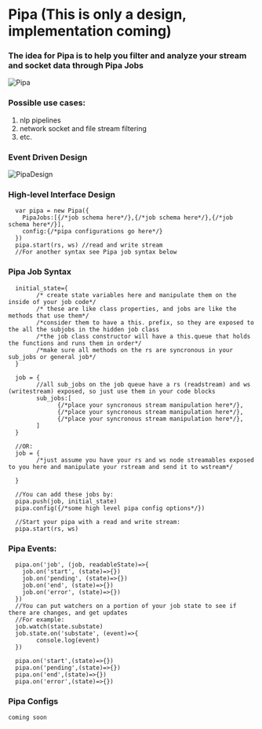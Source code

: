 # Pipa (This is only a design, implementation coming)

### The idea for Pipa is to help you filter and analyze your stream and socket data through Pipa Jobs

![Pipa](https://user-images.githubusercontent.com/107733608/176090657-2232998e-67d9-47bc-afdd-0328bfb43868.jpg)

### Possible use cases:
1. nlp pipelines
2. network socket and file stream filtering
3. etc.
### Event Driven Design
![PipaDesign](https://user-images.githubusercontent.com/107733608/176090627-ea11de3a-524f-4c9b-85c9-3948500495d6.jpg)


### High-level Interface Design
      var pipa = new Pipa({
        PipaJobs:[{/*job schema here*/},{/*job schema here*/},{/*job schema here*/}],
        config:{/*pipa configurations go here*/}
      })
      pipa.start(rs, ws) //read and write stream
      //For another syntax see Pipa job syntax below
      
### Pipa Job Syntax
      initial_state={
            /* create state variables here and manipulate them on the inside of your job code*/
            /* these are like class properties, and jobs are like the methods that use them*/
            /*consider them to have a this. prefix, so they are exposed to the all the subjobs in the hidden job class
            /*the job class constructor will have a this.queue that holds the functions and runs them in order*/
            /*make sure all methods on the rs are syncronous in your sub_jobs or general job*/
      }

      job = {
            //all sub_jobs on the job queue have a rs (readstream) and ws (writestream) exposed, so just use them in your code blocks
            sub_jobs:[
                  {/*place your syncronous stream manipulation here*/},
                  {/*place your syncronous stream manipulation here*/},
                  {/*place your syncronous stream manipulation here*/},
            ]
      }
      
      //OR:
      job = {
            /*just assume you have your rs and ws node streamables exposed to you here and manipulate your rstream and send it to wstream*/
      
      }
      
      //You can add these jobs by:
      pipa.push(job, initial_state)
      pipa.config({/*some high level pipa config options*/})
      
      //Start your pipa with a read and write stream:
      pipa.start(rs, ws)

### Pipa Events:
      pipa.on('job', (job, readableState)=>{
        job.on('start', (state)=>{})
        job.on('pending', (state)=>{})
        job.on('end', (state)=>{})
        job.on('error', (state)=>{})
      })
      //You can put watchers on a portion of your job state to see if there are changes, and get updates
      //For example:
      job.watch(state.substate)
      job.state.on('substate', (event)=>{
            console.log(event)
      })

      pipa.on('start',(state)=>{})
      pipa.on('pending',(state)=>{})
      pipa.on('end',(state)=>{})
      pipa.on('error',(state)=>{})

### Pipa Configs
    coming soon
